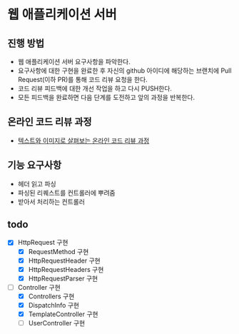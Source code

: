 # 웹 애플리케이션 서버
## 진행 방법
* 웹 애플리케이션 서버 요구사항을 파악한다.
* 요구사항에 대한 구현을 완료한 후 자신의 github 아이디에 해당하는 브랜치에 Pull Request(이하 PR)를 통해 코드 리뷰 요청을 한다.
* 코드 리뷰 피드백에 대한 개선 작업을 하고 다시 PUSH한다.
* 모든 피드백을 완료하면 다음 단계를 도전하고 앞의 과정을 반복한다.

## 온라인 코드 리뷰 과정
* [텍스트와 이미지로 살펴보는 온라인 코드 리뷰 과정](https://github.com/next-step/nextstep-docs/tree/master/codereview)


## 기능 요구사항
* 헤더 읽고 파싱
* 파싱된 리퀘스트를 컨트롤러에 뿌려줌
* 받아서 처리하는 컨트롤러

## todo
* [x] HttpRequest 구현
    * [x] RequestMethod 구현 
    * [x] HttpRequestHeader 구현 
    * [x] HttpRequestHeaders 구현
    * [x] HttpRequestParser 구현
  
* [ ] Controller 구현
    * [x] Controllers 구현
    * [x] DispatchInfo 구현
    * [x] TemplateController 구현
    * [ ] UserController 구현